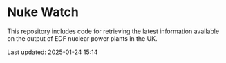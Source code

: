 # Nuke Watch

This repository includes code for retrieving the latest information available on the output of EDF nuclear power plants in the UK.

Last updated: 2025-01-24 15:14